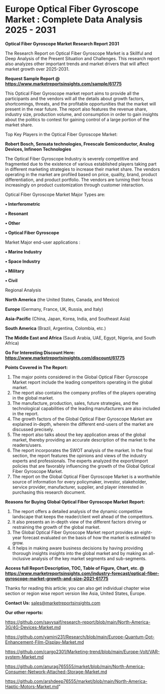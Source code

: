 # Europe Optical Fiber Gyroscope Market : Complete Data Analysis 2025 - 2031

<strong>Optical Fiber Gyroscope Market Research Report 2031</strong>

The Research Report on Optical Fiber Gyroscope Market is a Skillful and Deep Analysis of the Present Situation and Challenges. This research report also analyzes other important trends and market drivers that will affect market growth over 2025-2031.

<strong>Request Sample Report @ <a href=https://www.marketreportsinsights.com/sample/61775>https://www.marketreportsinsights.com/sample/61775</a></strong>

This Optical Fiber Gyroscope market report aims to provide all the participants and the vendors will all the details about growth factors, shortcomings, threats, and the profitable opportunities that the market will present in the near future. The report also features the revenue share, industry size, production volume, and consumption in order to gain insights about the politics to contest for gaining control of a large portion of the market share.

Top Key Players in the Optical Fiber Gyroscope Market:

<strong>Robert Bosch, Sensata technologies, Freescale Semiconductor, Analog Devices, Infineon Technologies</strong>

The Optical Fiber Gyroscope Industry is severely competitive and fragmented due to the existence of various established players taking part in different marketing strategies to increase their market share. The vendors operating in the market are profiled based on price, quality, brand, product differentiation, and product portfolio. The vendors are turning their focus increasingly on product customization through customer interaction.

Optical Fiber Gyroscope Market Major Types are:

<strong>• Interferometric

• Resonant

• Other

• Optical Fiber Gyroscope</strong>

Market Major end-user applications :

<strong>• Marine Industry

• Space Industry

• Military

• Civil</strong>

Regional Analysis

</u><strong><b>North America</b></strong> (the United States, Canada, and Mexico)

<strong><b>Europe </b></strong>(Germany, France, UK, Russia, and Italy)

<strong><b>Asia-Pacific</b></strong> (China, Japan, Korea, India, and Southeast Asia)

<strong><b>South America</b></strong> (Brazil, Argentina, Colombia, etc.)

<strong><b>The Middle East and Africa</b></strong> (Saudi Arabia, UAE, Egypt, Nigeria, and South Africa)

<strong>Go For Interesting Discount Here: <a href=https://www.marketreportsinsights.com/discount/61775>https://www.marketreportsinsights.com/discount/61775</a></strong>

<strong>Points Covered in The Report:</strong>
<ol>
  <li>The major points considered in the Global Optical Fiber Gyroscope Market report include the leading competitors operating in the global market.</li>
  <li>The report also contains the company profiles of the players operating in the global market.</li>
  <li>The manufacture, production, sales, future strategies, and the technological capabilities of the leading manufacturers are also included in the report.</li>
  <li>The growth factors of the Global Optical Fiber Gyroscope Market are explained in-depth, wherein the different end-users of the market are discussed precisely.</li>
  <li>The report also talks about the key application areas of the global market, thereby providing an accurate description of the market to the readers/users.</li>
  <li>The report incorporates the SWOT analysis of the market. In the final section, the report features the opinions and views of the industry experts and professionals. The experts analyzed the export/import policies that are favorably influencing the growth of the Global Optical Fiber Gyroscope Market.</li>
  <li>The report on the Global Optical Fiber Gyroscope Market is a worthwhile source of information for every policymaker, investor, stakeholder, service provider, manufacturer, supplier, and player interested in purchasing this research document.</li>
</ol>
<strong>Reasons for Buying Global Optical Fiber Gyroscope Market Report:</strong>

<ol>
  <li>The report offers a detailed analysis of the dynamic competitive landscape that keeps the reader/client well ahead of the competitors.</li>
  <li>It also presents an in-depth view of the different factors driving or restraining the growth of the global market.</li>
  <li>The Global Optical Fiber Gyroscope Market report provides an eight-year forecast evaluated on the basis of how the market is estimated to grow.</li>
  <li>It helps in making aware business decisions by having providing thorough insights insights into the global market and by making an all-inclusive analysis of the key market segments and sub-segments.</li>
</ol>
<strong>Access full Report Description, TOC, Table of Figure, Chart, etc. @ <a href=https://www.marketreportsinsights.com/industry-forecast/optical-fiber-gyroscope-market-growth-and-size-2021-61775>https://www.marketreportsinsights.com/industry-forecast/optical-fiber-gyroscope-market-growth-and-size-2021-61775</a></strong>


Thanks for reading this article; you can also get individual chapter wise section or region wise report version like Asia, United States, Europe.

<strong>Contact Us:</strong>
sales@marketreportsinsights.com

<strong>Our other reports:</strong>

<a href=https://github.com/sayysaif/research-report/blob/main/North-America-3G/4G-Devices-Market.md>https://github.com/sayysaif/research-report/blob/main/North-America-3G/4G-Devices-Market.md</a>

<a href=https://github.com/yamini231/Research/blob/main/Europe-Quantum-Dot-Enhancement-Film-Display-Market.md>https://github.com/yamini231/Research/blob/main/Europe-Quantum-Dot-Enhancement-Film-Display-Market.md</a>

<a href=https://github.com/cargo2301/Marketing-trend/blob/main/Europe-Volt/VAR-system-Market.md>https://github.com/cargo2301/Marketing-trend/blob/main/Europe-Volt/VAR-system-Market.md</a>

<a href=https://github.com/anurag765555/market/blob/main/North-America-Consumer-Network-Attached-Storage-Market.md>https://github.com/anurag765555/market/blob/main/North-America-Consumer-Network-Attached-Storage-Market.md</a>

<a href=https://github.com/arshdeep76555/market/blob/main/North-America-Haptic-Motors-Market.md>https://github.com/arshdeep76555/market/blob/main/North-America-Haptic-Motors-Market.md</a>"
